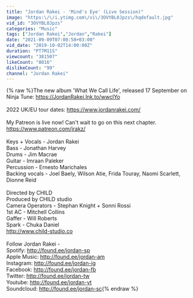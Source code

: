 ```yaml
---
title: "Jordan Rakei - 'Mind's Eye' (Live Session)"
image: "https:\/\/i.ytimg.com\/vi\/3OVYBL0Jpzs\/hqdefault.jpg"
vid_id: "3OVYBL0Jpzs"
categories: "Music"
tags: ["Jordan Rakei","Jordan","Rakei"]
date: "2021-09-09T07:00:58+03:00"
vid_date: "2019-10-02T14:00:00Z"
duration: "PT7M11S"
viewcount: "381507"
likeCount: "8016"
dislikeCount: "99"
channel: "Jordan Rakei"
---
```

{% raw %}The new album 'What We Call Life', released 17 September on Ninja Tune: <a rel="nofollow" target="blank" href="https://JordanRakei.lnk.to/wwclYo">https://JordanRakei.lnk.to/wwclYo</a><br /><br />2022 UK/EU tour dates: <a rel="nofollow" target="blank" href="https://www.jordanrakei.com/">https://www.jordanrakei.com/</a> <br /><br />My Patreon is live now! Can't wait to go on this next chapter. <a rel="nofollow" target="blank" href="https://www.patreon.com/jrakz/">https://www.patreon.com/jrakz/</a><br /><br />Keys + Vocals - Jordan Rakei<br />Bass - Jonathan Harvey<br />Drums - Jim Macrae<br />Guitar - Imraan Paleker<br />Percussion - Ernesto Marichales<br />Backing vocals - Joel Baely, Wilson Atie, Frida Touray, Naomi Scarlett, Dionne Reid<br /><br />Directed by CHILD<br />Produced by CHILD studio<br />Camera Operators - Stephan Knight + Sonni Rossi<br />1st AC - Mitchell Collins <br />Gaffer - Will Roberts <br />Spark - Chuka Daniel <br /><a rel="nofollow" target="blank" href="http://www.child-studio.co">http://www.child-studio.co</a><br /><br />Follow Jordan Rakei -<br />Spotify: <a rel="nofollow" target="blank" href="http://found.ee/jordan-sp">http://found.ee/jordan-sp</a><br />Apple Music: <a rel="nofollow" target="blank" href="http://found.ee/jordan-am">http://found.ee/jordan-am</a><br />Instagram: <a rel="nofollow" target="blank" href="http://found.ee/jordan-ig">http://found.ee/jordan-ig</a><br />Facebook: <a rel="nofollow" target="blank" href="http://found.ee/jordan-fb">http://found.ee/jordan-fb</a><br />Twitter: <a rel="nofollow" target="blank" href="http://found.ee/jordan-tw">http://found.ee/jordan-tw</a><br />Youtube: <a rel="nofollow" target="blank" href="http://found.ee/jordan-yt">http://found.ee/jordan-yt</a><br />Soundcloud: <a rel="nofollow" target="blank" href="http://found.ee/jordan-sc">http://found.ee/jordan-sc</a>{% endraw %}

